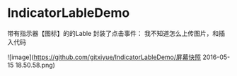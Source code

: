 # IndicatorLableDemo
带有指示器【图标】的的Lable
封装了点击事件：
我不知道怎么上传图片，和插入代码

![image](https://github.com/gitxiyue/IndicatorLableDemo/屏幕快照 2016-05-15 18.50.58.png)
